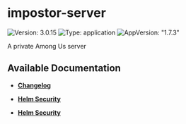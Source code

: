 # impostor-server

![Version: 3.0.15](https://img.shields.io/badge/Version-3.0.15-informational?style=flat-square) ![Type: application](https://img.shields.io/badge/Type-application-informational?style=flat-square) ![AppVersion: "1.7.3"](https://img.shields.io/badge/AppVersion-"1.7.3"-informational?style=flat-square)

A private Among Us server

## Available Documentation

- [**Changelog**](CHANGELOG)

- [**Helm Security**](container-security)

- [**Helm Security**](helm-security)

